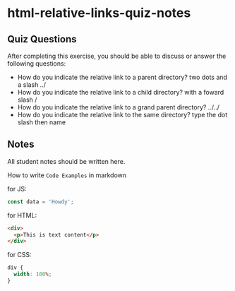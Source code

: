 # html-relative-links-quiz-notes

## Quiz Questions

After completing this exercise, you should be able to discuss or answer the following questions:

- How do you indicate the relative link to a parent directory?
  two dots and a slash ../
- How do you indicate the relative link to a child directory?
  with a foward slash /
- How do you indicate the relative link to a grand parent directory?
  ../../
- How do you indicate the relative link to the same directory?
  type the dot slash then name

## Notes

All student notes should be written here.

How to write `Code Examples` in markdown

for JS:

```javascript
const data = 'Howdy';
```

for HTML:

```html
<div>
  <p>This is text content</p>
</div>
```

for CSS:

```css
div {
  width: 100%;
}
```

